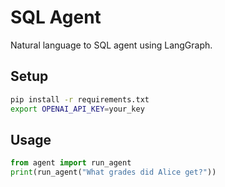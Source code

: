 # SQL Agent

Natural language to SQL agent using LangGraph.

## Setup
```bash
pip install -r requirements.txt
export OPENAI_API_KEY=your_key
```

## Usage
```python
from agent import run_agent
print(run_agent("What grades did Alice get?"))
```
